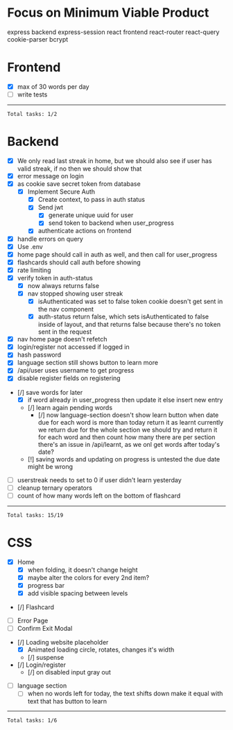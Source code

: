 # Focus on Minimum Viable Product
express backend
express-session
react frontend
react-router
react-query
cookie-parser
bcrypt

# Frontend
- [x] max of 30 words per day
- [ ] write tests
---
`Total tasks: 1/2`

# Backend
- [x] We only read last streak in home, but we should also see
    if user has valid streak, if no then we should show that
- [x] error message on login
- [x] as cookie save secret token from database
    - [x] Implement Secure Auth
        - [x] Create context, to pass in auth status
        - [x] Send jwt
            - [x] generate unique uuid for user
            - [x] send token to backend when user_progress
        - [x] authenticate actions on frontend
- [x] handle errors on query
- [x] Use .env
- [x] home page should call in auth as well, and then call for user_progress
- [x] flashcards should call auth before showing
- [x] rate limiting
- [x] verify token in auth-status
    - [x] now always returns false
    - [x] nav stopped showing user streak
        - [x] isAuthenticated was set to false
        token cookie doesn't get sent
        in the nav component
        - [x] auth-status return false, which sets isAuthenticated to false
        inside of layout, and that returns false because there's no token
        sent in the request
- [x] nav home page doesn't refetch
- [x] login/register not accessed if logged in
- [x] hash password
- [x] language section still shows button to learn more
- [x] /api/user uses username to get progress
- [x] disable register fields on registering
- [/] save words for later
    - [x] if word already in user_progress
    then update it
    else insert new entry
    - [/] learn again pending words
        - [/] now language-section doesn't show learn button
        when date due for each word is more than today
        return it as learnt
        currently we return due for the whole section
        we should try and return it for each word
        and then count how many there are per section
        there's an issue in /api/learnt, as we onl get
        words after today's date?
    - [!] saving words and updating on progress is untested
    the due date might be wrong
- [ ] userstreak needs to set to 0 if user didn't learn
yesterday
- [ ] cleanup ternary operators
- [ ] count of how many words left on the bottom of flashcard
---
`Total tasks: 15/19`

# CSS
- [x] Home
    - [x] when folding, it doesn't change height
    - [x] maybe alter the colors for every 2nd item?
    - [x] progress bar
    - [x] add visible spacing between levels
- [/] Flashcard
- [ ] Error Page
- [ ] Confirm Exit Modal
- [/] Loading website placeholder
    - [x] Animated loading circle, rotates, changes it's width
    - [/] suspense
- [/] Login/register
    - [/] on disabled input gray out
- [ ] language section
    - [ ] when no words left for today, the text shifts down
    make it equal with text that has button to learn
---
`Total tasks: 1/6`

